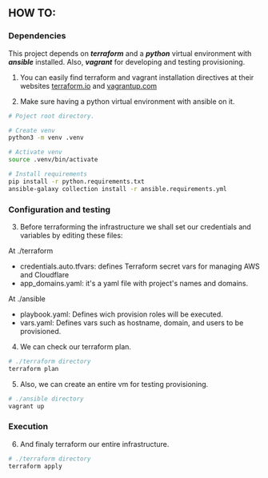 ## HOW TO:

### Dependencies

This project depends on ***terraform*** and a ***python*** virtual environment with ***ansible*** installed. Also, ***vagrant*** for developing and testing provisioning.

1. You can easily find terraform and vagrant installation directives at their websites [terraform.io](terraform.io) and [vagrantup.com](vagrantup.com)

2. Make sure having a python virtual environment with ansible on it.

```bash
# Poject root directory.

# Create venv
python3 -m venv .venv

# Activate venv
source .venv/bin/activate

# Install requirements
pip install -r python.requirements.txt
ansible-galaxy collection install -r ansible.requirements.yml
```

###  Configuration and testing

3. Before terraforming the infrastructure we shall set our credentials and variables by editing these files:

At ./terraform
- credentials.auto.tfvars: defines Terraform secret vars for managing AWS and Cloudflare
- app_domains.yaml: it's a yaml file with project's names and domains.

At ./ansible
- playbook.yaml: Defines wich provision roles will be executed.
- vars.yaml: Defines vars such as hostname, domain, and users to be provisioned.

4. We can check our terraform plan.

```bash
# ./terraform directory
terraform plan
```

5. Also, we can create an entire vm for testing provisioning.

```bash
# ./ansible directory
vagrant up
```

### Execution

6. And finaly terraform our entire infrastructure.

```bash
# ./terraform directory
terraform apply
```
